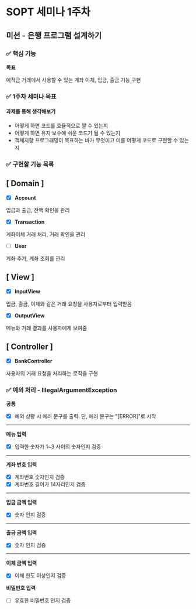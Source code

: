 # SOPT 세미나 1주차

## 미션 - 은행 프로그램 설계하기

### ✅ 핵심 기능

**목표**

예적금 거래에서 사용할 수 있는 계좌 이체, 입금, 출금 기능 구현

### ✅ 1주차 세미나 목표

#### 과제를 통해 생각해보기
- 어떻게 하면 코드를 효율적으로 짤 수 있는지
- 어떻게 하면 유지 보수에 쉬운 코드가 될 수 있는지
- 객체지향 프로그래밍이 목표하는 바가 무엇이고 이를 어떻게 코드로 구현할 수 있는지

### ✅ 구현할 기능 목록
**[ Domain ]**
-

- [x]  **Account**

입금과 출금, 잔액 확인을 관리

- [x]  **Transaction**

계좌이체 거래 처리, 거래 확인을 관리

- [ ]  **User**

계좌 추가, 계좌 조회를 관리

**[ View ]**
-

- [x]  **InputView**

입금, 출금, 이체와 같은 거래 요청을 사용자로부터 입력받음

- [x]  **OutputView**

메뉴와 거래 결과를 사용자에게 보여줌

**[ Controller ]**
-

- [x]  **BankController**

사용자의 거래 요청을 처리하는 로직을 구현

### ✅ 예외 처리 - IllegalArgumentException

********공통********

- [X]  예외 상황 시 에러 문구를 출력. 단, 에러 문구는 "[ERROR]"로 시작

---

**메뉴 입력**

- [X] 입력한 숫자가 1~3 사이의 숫자인지 검증

---

**계좌 번호 입력**

- [x] 계좌번호 숫자인지 검증
- [x] 계좌번호 길이가 14자리인지 검증 

---

**입금 금액 입력**
- [x] 숫자 인지 검증

---

**출금 금액 입력**
- [x] 숫자 인지 검증

---

**이체 금액 입력**
- [x] 이체 한도 이상인지 검증

**비밀번호 입력**
- [ ] 유효한 비밀번호 인지 검증

